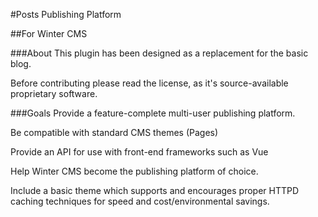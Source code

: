#Posts Publishing Platform

##For Winter CMS

###About
This plugin has been designed as a replacement for the basic blog.

Before contributing please read the license, as it's source-available proprietary software.

###Goals
Provide a feature-complete multi-user publishing platform.

Be compatible with standard CMS themes (Pages)

Provide an API for use with front-end frameworks such as Vue

Help Winter CMS become the publishing platform of choice.

Include a basic theme which supports and encourages proper HTTPD caching techniques for speed and
cost/environmental savings.

